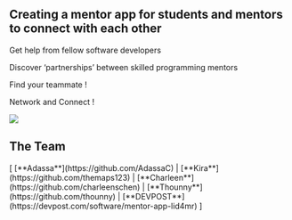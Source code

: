 ## Creating a mentor app for students and mentors to connect with each other

Get help from fellow software developers

Discover ‘partnerships’ between skilled programming mentors

Find your teammate !

Network and Connect !

<img src="https://challengepost-s3-challengepost.netdna-ssl.com/photos/production/software_photos/001/806/781/datas/gallery.jpg">

<h2> The Team </h2>
[ [**Adassa**](https://github.com/AdassaC) | [**Kira**](https://github.com/themaps123) | [**Charleen**](https://github.com/charleenschen) | [**Thounny**](https://github.com/thounny) | [**DEVPOST**](https://devpost.com/software/mentor-app-lid4mr) ]
